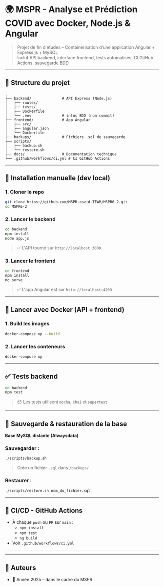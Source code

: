 # 🌍 MSPR - Analyse et Prédiction COVID avec Docker, Node.js & Angular

> Projet de fin d'études – Containerisation d'une application Angular + Express.js + MySQL  
> Inclut API backend, interface frontend, tests automatisés, CI GitHub Actions, sauvegarde BDD

---

## 📁 Structure du projet

```
.
├── backend/              # API Express (Node.js)
│   ├── routes/
│   ├── tests/
│   ├── Dockerfile
│   └── .env              # infos BDD (non commit)
├── frontend/             # App Angular
│   ├── src/
│   ├── angular.json
│   └── Dockerfile
├── backups/              # Fichiers .sql de sauvegarde
├── scripts/
│   ├── backup.sh
│   └── restore.sh
├── docs/                 # Documentation technique
└── .github/workflows/ci.yml # CI GitHub Actions
```

---

## 🚀 Installation manuelle (dev local)

### 1. Cloner le repo

```bash
git clone https://github.com/MSPR-covid-TEAM/MSPR6-2.git
cd MSPR6-2
```

### 2. Lancer le backend

```bash
cd backend
npm install
node app.js
```

> ✅ L'API tourne sur `http://localhost:3000`

### 3. Lancer le frontend

```bash
cd frontend
npm install
ng serve
```

> ✅ L'app Angular est sur `http://localhost:4200`

---

## 🐳 Lancer avec Docker (API + frontend)

### 1. Build les images

```bash
docker-compose up --build
```

### 2. Lancer les conteneurs

```bash
docker-compose up
```

---

## ✅ Tests backend

```bash
cd backend
npm test
```

> 📦 Les tests utilisent `mocha`, `chai` et `supertest`

---

## 🔁 Sauvegarde & restauration de la base

**Base MySQL distante (Alwaysdata)**

### Sauvegarder :

```bash
./scripts/backup.sh
```

> Crée un fichier `.sql` dans `/backups/`

### Restaurer :

```bash
./scripts/restore.sh nom_du_fichier.sql
```

---

## 🧪 CI/CD - GitHub Actions

- À chaque `push` ou `PR` sur `main` :
  - `npm install`
  - `npm test`
  - `ng build`
- Voir `.github/workflows/ci.yml`

---

---

## 💬 Auteurs

- 📅 Année 2025 – dans le cadre du MSPR
